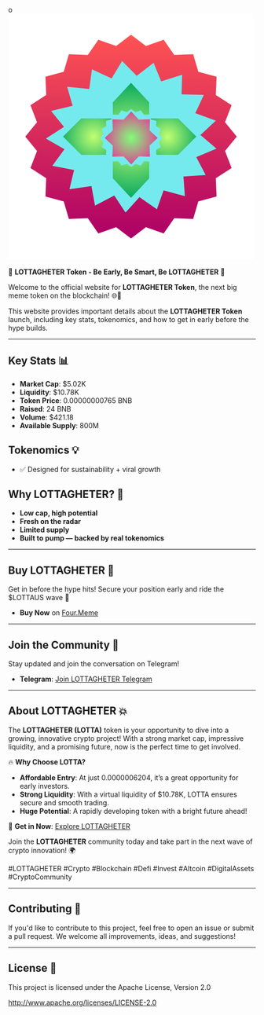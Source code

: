 o<img src="20241211_224134_0000.png">

🚨 **LOTTAGHETER Token - Be Early, Be Smart, Be LOTTAGHETER** 🚨

Welcome to the official website for **LOTTAGHETER Token**, the next big meme token on the blockchain! 🌐🚀

This website provides important details about the **LOTTAGHETER Token** launch, including key stats, tokenomics, and how to get in early before the hype builds. 

---

## Key Stats 📊

- **Market Cap**: $5.02K
- **Liquidity**: $10.78K
- **Token Price**: 0.00000000765 BNB
- **Raised**: 24 BNB
- **Volume**: $421.18
- **Available Supply**: 800M

## Tokenomics 💡

- ✅ Designed for sustainability + viral growth

## Why LOTTAGHETER? 🚀

- **Low cap, high potential**
- **Fresh on the radar**
- **Limited supply**
- **Built to pump — backed by real tokenomics**

---

## Buy LOTTAGHETER 🛒

Get in before the hype hits! Secure your position early and ride the $LOTTAUS wave 🚀

- **Buy Now** on [Four.Meme](https://four.meme/token/0xf7ec0d107c9670826c1d8beafeb105d14e704444?code=HEMK9JC97H86)

---

## Join the Community 💬

Stay updated and join the conversation on Telegram! 

- **Telegram**: [Join LOTTAGHETER Telegram](https://t.me/lottaustoken)

---

## About LOTTAGHETER 💥

The **LOTTAGHETER (LOTTA)** token is your opportunity to dive into a growing, innovative crypto project! With a strong market cap, impressive liquidity, and a promising future, now is the perfect time to get involved.

🔥 **Why Choose LOTTA?**

- **Affordable Entry**: At just 0.0000006204, it’s a great opportunity for early investors.
- **Strong Liquidity**: With a virtual liquidity of $10.78K, LOTTA ensures secure and smooth trading.
- **Huge Potential**: A rapidly developing token with a bright future ahead!

🔗 **Get in Now**: [Explore LOTTAGHETER](https://four.meme/token/0xf7ec0d107c9670826c1d8beafeb105d14e704444?code=HEMK9JC97H86)

Join the **LOTTAGHETER** community today and take part in the next wave of crypto innovation! 🌍

#LOTTAGHETER #Crypto #Blockchain #Defi #Invest #Altcoin #DigitalAssets #CryptoCommunity 

---

## Contributing 🤝

If you'd like to contribute to this project, feel free to open an issue or submit a pull request. We welcome all improvements, ideas, and suggestions!

---

## License 📜

This project is licensed under the Apache License, Version 2.0

http://www.apache.org/licenses/LICENSE-2.0
